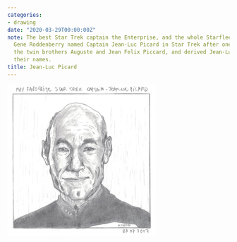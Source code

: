 ```yaml
---
categories:
- drawing
date: "2020-03-29T00:00:00Z"
note: The best Star Trek captain the Enterprise, and the whole Starfleet ever had.
  Gene Roddenberry named Captain Jean-Luc Picard in Star Trek after one or both of
  the twin brothers Auguste and Jean Felix Piccard, and derived Jean-Luc Picard from
  their names.
title: Jean-Luc Picard
---
```


<img src="/assets/pages/art/images/jean-luc-picard-original-size.jpg">
